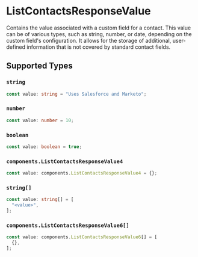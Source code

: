 # ListContactsResponseValue

Contains the value associated with a custom field for a contact. This value can be of various types, such as string, number, or date, depending on the custom field's configuration. It allows for the storage of additional, user-defined information that is not covered by standard contact fields.


## Supported Types

### `string`

```typescript
const value: string = "Uses Salesforce and Marketo";
```

### `number`

```typescript
const value: number = 10;
```

### `boolean`

```typescript
const value: boolean = true;
```

### `components.ListContactsResponseValue4`

```typescript
const value: components.ListContactsResponseValue4 = {};
```

### `string[]`

```typescript
const value: string[] = [
  "<value>",
];
```

### `components.ListContactsResponseValue6[]`

```typescript
const value: components.ListContactsResponseValue6[] = [
  {},
];
```

